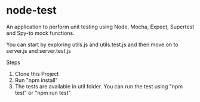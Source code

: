 # node-test
An application to perform unit testing using Node, Mocha, Expect, Supertest and Spy-to mock functions.

You can start by exploring utils.js and utils.test.js and then move on to server.js and server.test,js

Steps

1. Clone this Project
2. Run "npm install"
3. The tests are available in util folder. You can run the test using "npm test" or "npm run test"
